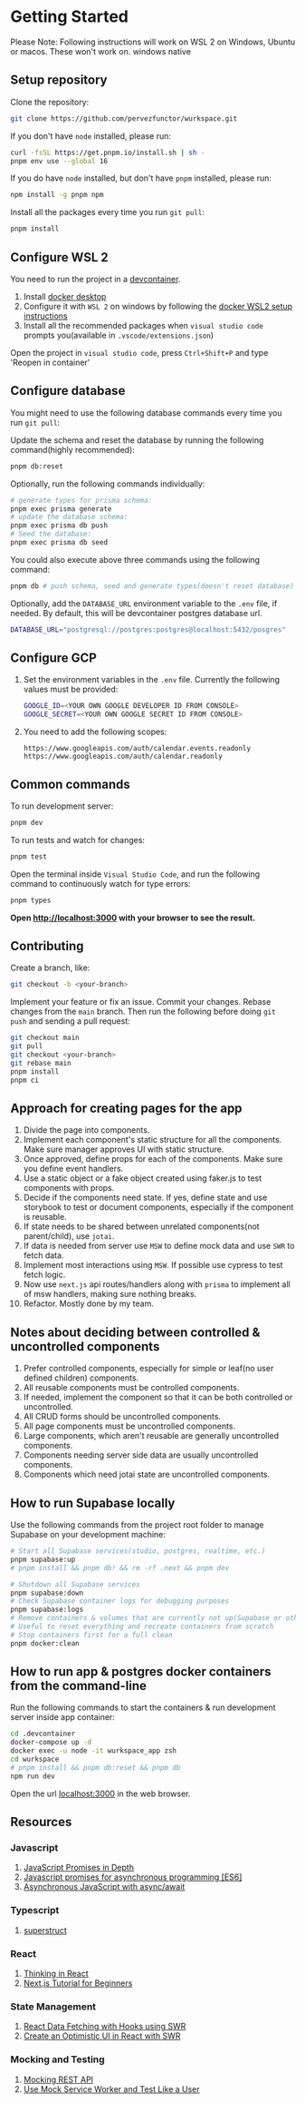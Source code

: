 # Getting Started

Please Note: Following instructions will work on WSL 2 on Windows, Ubuntu or macos. These won't work on. windows native

## Setup repository

Clone the repository:

```bash
git clone https://github.com/pervezfunctor/wurkspace.git
```

If you don't have `node` installed, please run:

```bash
curl -fsSL https://get.pnpm.io/install.sh | sh -
pnpm env use --global 16
```

If you do have `node` installed, but don't have `pnpm` installed, please run:

```bash
npm install -g pnpm npm
```

Install all the packages every time you run `git pull`:

```bash
pnpm install
```

## Configure WSL 2

You need to run the project in a [devcontainer](https://code.visualstudio.com/docs/remote/containers).

1. Install [docker desktop](https://www.docker.com/products/docker-desktop)
2. Configure it with `WSL 2` on windows by following the
   [docker WSL2 setup instructions](https://docs.docker.com/desktop/windows/wsl/)
3. Install all the recommended packages when `visual studio code`
   prompts you(available in `.vscode/extensions.json`)

Open the project in `visual studio code`, press `Ctrl+Shift+P` and
type 'Reopen in container'

## Configure database

You might need to use the following database commands every time you run `git pull`:

Update the schema and reset the database by running the following command(highly recommended):

```bash
pnpm db:reset
```

Optionally, run the following commands individually:

```bash
# generate types for prisma schema:
pnpm exec prisma generate
# update the database schema:
pnpm exec prisma db push
# Seed the database:
pnpm exec prisma db seed
```

You could also execute above three commands using the following command:

```bash
pnpm db # push schema, seed and generate types(doesn't reset database)
```

Optionally, add the `DATABASE_URL` environment variable to the `.env` file, if needed. By default, this will be devcontainer postgres database url.

```bash
DATABASE_URL="postgresql://postgres:postgres@localhost:5432/posgres"
```

## Configure GCP

1. Set the environment variables in the `.env` file. Currently the following values must be provided:

   ```bash
   GOOGLE_ID=<YOUR OWN GOOGLE DEVELOPER ID FROM CONSOLE>
   GOOGLE_SECRET=<YOUR OWN GOOGLE SECRET ID FROM CONSOLE>
   ```

2. You need to add the following scopes:

   ```text
   https://www.googleapis.com/auth/calendar.events.readonly
   https://www.googleapis.com/auth/calendar.readonly
   ```

## Common commands

To run development server:

```bash
pnpm dev
```

To run tests and watch for changes:

```bash
pnpm test
```

Open the terminal inside `Visual Studio Code`, and run the following command to continuously watch
for type errors:

```bash
pnpm types
```

**Open [http://localhost:3000](http://localhost:3000) with your browser to see the result.**

## Contributing

Create a branch, like:

```bash
git checkout -b <your-branch>
```

Implement your feature or fix an issue. Commit your changes. Rebase changes from the `main` branch.
Then run the following before doing `git push` and sending a pull request:

```bash
git checkout main
git pull
git checkout <your-branch>
git rebase main
pnpm install
pnpm ci
```

## Approach for creating pages for the app

1. Divide the page into components.
2. Implement each component's static structure for all the components. Make sure manager approves
   UI with static structure.
3. Once approved, define props for each of the components. Make sure you define event handlers.
4. Use a static object or a fake object created using faker.js to test components with props.
5. Decide if the components need state. If yes, define state and use storybook to test or document
   components, especially if the component is reusable.
6. If state needs to be shared between unrelated components(not parent/child), use `jotai`.
7. If data is needed from server use `MSW` to define mock data and use `SWR` to fetch data.
8. Implement most interactions using `MSW`. If possible use cypress to test fetch logic.
9. Now use `next.js` api routes/handlers along with `prisma` to implement all of msw handlers,
   making sure nothing breaks.
10. Refactor. Mostly done by my team.

## Notes about deciding between controlled & uncontrolled components

1. Prefer controlled components, especially for simple or leaf(no user defined children) components.
2. All reusable components must be controlled components.
3. If needed, implement the component so that it can be both controlled or uncontrolled.
4. All CRUD forms should be uncontrolled components.
5. All page components must be uncontrolled components.
6. Large components, which aren't reusable are generally uncontrolled components.
7. Components needing server side data are usually uncontrolled components.
8. Components which need jotai state are uncontrolled components.

## How to run Supabase locally

Use the following commands from the project root folder to manage Supabase on
your development machine:

```bash
# Start all Supabase services(studio, postgres, realtime, etc.)
pnpm supabase:up
# pnpm install && pnpm db! && rm -rf .next && pnpm dev

# Shutdown all Supabase services
pnpm supabase:down
# Check Supabase container logs for debugging purposes
pnpm supabase:logs
# Remove containers & volumes that are currently not up(Supabase or otherwise)
# Useful to reset everything and recreate containers from scratch
# Stop containers first for a full clean
pnpm docker:clean
```

## How to run app & postgres docker containers from the command-line

Run the following commands to start the containers & run development server
inside app container:

```bash
cd .devcontainer
docker-compose up -d
docker exec -u node -it wurkspace_app zsh
cd wurkspace
# pnpm install && pnpm db:reset && pnpm db
npm run dev
```

Open the url [localhost:3000](localhost:3000) in the web browser.

## Resources

### Javascript

1. [JavaScript Promises in Depth](https://egghead.io/courses/javascript-promises-in-depth)
2. [Javascript promises for asynchronous programming [ES6]](https://exploringjs.com/impatient-js/ch_promises.html)
3. [Asynchronous JavaScript with async/await](https://egghead.io/courses/asynchronous-javascript-with-async-await)

### Typescript

1. [superstruct](https://docs.superstructjs.org/guides/01-getting-started)

### React

1. [Thinking in React](https://beta.reactjs.org/learn/thinking-in-react)
2. [Next.js Tutorial for Beginners](https://www.youtube.com/playlist?list=PL4cUxeGkcC9g9gP2onazU5-2M-AzA8eBw)

### State Management

1. [React Data Fetching with Hooks using SWR](https://www.youtube.com/watch?v=oWVW8IqpQ-A)
2. [Create an Optimistic UI in React with SWR](https://egghead.io/courses/create-an-optimistic-ui-in-react-with-swr-1024)

### Mocking and Testing

1. [Mocking REST API](https://mswjs.io/docs/getting-started/mocks/rest-api)
2. [Use Mock Service Worker and Test Like a User](https://www.youtube.com/watch?v=v77fjkKQTH0)
